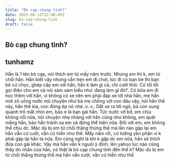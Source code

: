 ```yaml
---
title: "Bò cạp chung tình?"
date: 2025-06-12T12:48:45Z
slug: bo-cap-chung-tinh
draft: false
---
```


## Bò cạp chung tình?

## tunhamz

Hắn là 1 tên bò cạp, nói thích em từ mấy năm trước. Nhưng em thì k, em từ chối hắn. Hắn biết vậy nhưng vẫn hẹn em đi chơi, lúc đi có bạn bè thì bạn bè cứ chọc, ghép cặp em với hắn, hắn k làm gì cả, chỉ cười thôi. Cứ tối tối gọi điện cho em và nói sàm sàm kiểu như: đang làm gì đó?. Có bữa em đi học thêm với hắn, vì không có xe nên em phải đạp xe tới nhà hắn, mẹ hắn mời zô uống nước nói chuyện như bà mẹ chồng với con dâu vậy, nói hắn thế này, hắn thế kia, con đừng ép nó nhé..v..v.. Dắt xe ra tới ngõ, bà con xung quanh trố mắt nhìn em, bảo e là bạn gái hắn. Tức nước vỡ bờ, em chịu không nổi nữa, nói chuyện nhẹ nhàng với hắn cũng như không, em quát mắng hắn, bảo hắn tránh xa em và đừng thể hiện nữa. Đối với em, em không thể chịu dc. Mặc dù bị em từ chối thẳng thừng thế mà lần nào gặp lại em hắn vẫn cứ cười, vẫn cứ hiền như thế. 
Mấy năm rồi, cứ tưởng yên phận vì k phải gặp lại hắn ta nữa. Em cũng nghĩ là khi k gặp dc em nữa, hắn sẽ thích đứa con gái khác. Vậy mà hắn vẫn k nguôi ý định, lên yahoo lúc nào cũng thấy tin nhắn của hắn, có thật là bò cạp chung tình đến thế k? Mặc dù bị em từ chối thẳng thừng thế mà hắn vẫn cười, vẫn cứ hiền như thế